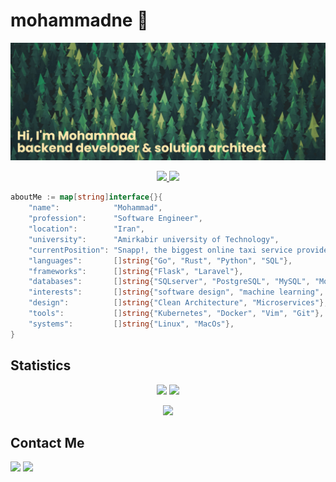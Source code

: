# mohammadne 🌳

<!-- HEADER -->
[![MasterHead](assets/header.png)](https://github.com/mohammadne)

<!-- BADGES -->
<p align="center">
	<a href="https://github.com/mohammadne/mohammadne/blob/master/resume.pdf">
  		<img src="https://img.shields.io/badge/Resume-link-blue.svg" />
	</a>
	<a href="https://github.com/1995parham">
  		<img src="https://img.shields.io/badge/Thanks%20to-1995parham-286b4f.svg" />
	</a>
</p>

```go
aboutMe := map[string]interface{}{
	"name":            "Mohammad",
	"profession":      "Software Engineer",
	"location":        "Iran",
	"university":      "Amirkabir university of Technology",
	"currentPosition": "Snapp!, the biggest online taxi service provider in Iran",
	"languages":       []string{"Go", "Rust", "Python", "SQL"},
	"frameworks":      []string{"Flask", "Laravel"},
	"databases":       []string{"SQLserver", "PostgreSQL", "MySQL", "MongoDB"},
	"interests":       []string{"software design", "machine learning", "algorithms", "cloud"},
	"design":          []string{"Clean Architecture", "Microservices"},
	"tools":           []string{"Kubernetes", "Docker", "Vim", "Git"},
	"systems":         []string{"Linux", "MacOs"},
}
``` 

## Statistics

<p align = "center">
  <img  src = "https://github-readme-stats.vercel.app/api?username=mohammadne&show_icons=true&theme=radical&line_height=40">
  <img  src = "https://github-readme-stats.vercel.app/api/top-langs/?username=mohammadne&theme=radical">
</p>

<p align = "center">
 <img src="https://activity-graph.herokuapp.com/graph?username=mohammadne&theme=redical">
</p> 

<!-- <p align = "center">
  <img  src="https://github-readme-streak-stats.herokuapp.com/?user=mohammadne&show_icons=true&locale=en&theme=radical&line_height=20&layout=compact" />
</p>  -->



## Contact Me

[![](https://img.shields.io/badge/-mohammadne@mail.ru-lightgray?style=for-the-badge&logo=gmail)](mailto:mohammadne@mail.ru)
[![](https://img.shields.io/badge/-mohammadne-lightgray?style=for-the-badge&logo=linkedin)](https://www.linkedin.com/in/mohammadne/)

